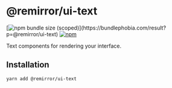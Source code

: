 # @remirror/ui-text

[![npm bundle size (scoped)](https://img.shields.io/bundlephobia/minzip/@remirror/ui-text.svg?)](https://bundlephobia.com/result?p=@remirror/ui-text)
[![npm](https://img.shields.io/npm/dm/@remirror/ui-text.svg?&logo=npm)](https://www.npmjs.com/package/@remirror/ui-text)

Text components for rendering your interface.

## Installation

```bash
yarn add @remirror/ui-text
```
